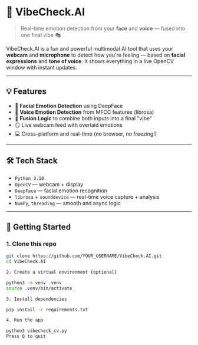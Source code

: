 # 🧠 VibeCheck.AI

> Real-time emotion detection from your **face** and **voice** — fused into one final vibe 🎭

VibeCheck.AI is a fun and powerful multimodal AI tool that uses your **webcam** and **microphone** to detect how you're feeling — based on **facial expressions** and **tone of voice**. It shows everything in a live OpenCV window with instant updates.

---

<!-- ## 🎬 Demo

![Demo GIF](assets/demo.gif)  
*(Optional — add a screen recording or screenshot here)*

--- -->

## 💡 Features

- 🧠 **Facial Emotion Detection** using DeepFace
- 🎤 **Voice Emotion Detection** from MFCC features (librosa)
- 🔀 **Fusion Logic** to combine both inputs into a final "vibe"
- 🪞 Live webcam feed with overlaid emotions
- 💻 Cross-platform and real-time (no browser, no freezing!)

---

## 🛠️ Tech Stack

- `Python 3.10`
- `OpenCV` — webcam + display
- `DeepFace` — facial emotion recognition
- `librosa` + `sounddevice` — real-time voice capture + analysis
- `NumPy`, `threading` — smooth and async logic

---

## 🚀 Getting Started

### 1. Clone this repo

```bash
git clone https://github.com/YOUR_USERNAME/VibeCheck.AI.git
cd VibeCheck.AI

2. Create a virtual environment (optional)

python3 -m venv .venv
source .venv/bin/activate

3. Install dependencies

pip install -r requirements.txt

4. Run the app

python3 vibecheck_cv.py
Press Q to quit

